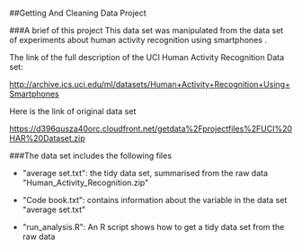 ##Getting And Cleaning Data Project

###A brief of this project
This data set was manipulated from the data set of experiments about human activity recognition using smartphones .


The link of the full description of the UCI Human Activity Recognition Data set:

http://archive.ics.uci.edu/ml/datasets/Human+Activity+Recognition+Using+Smartphones

Here is the link of original data set

https://d396qusza40orc.cloudfront.net/getdata%2Fprojectfiles%2FUCI%20HAR%20Dataset.zip


###The data set includes the following files

* "average set.txt": the tidy data set, summarised from the raw data "Human_Activity_Recognition.zip"

* "Code book.txt": contains information about the variable in the data set "average set.txt"

* "run_analysis.R": An R script shows how to get a tidy data set from the raw data

